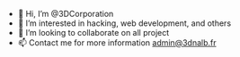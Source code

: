 - 👋 Hi, I’m @3DCorporation
- 👀 I’m interested in hacking, web development, and others
- 💞️ I’m looking to collaborate on all project
- 📫 Contact me for more information admin@3dnalb.fr

<!---
3DCorporation/3DCorporation is a ✨ special ✨ repository because its `README.md` (this file) appears on your GitHub profile.
You can click the Preview link to take a look at your changes.
--->
